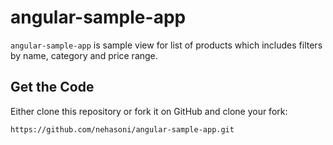 # angular-sample-app

```angular-sample-app``` is sample view for list of products which includes filters by name, category and price range.

Get the Code
------------

Either clone this repository or fork it on GitHub and clone your fork:

`https://github.com/nehasoni/angular-sample-app.git`


